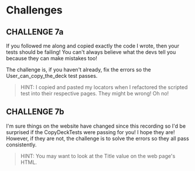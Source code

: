 # Challenges

## CHALLENGE 7a
If you followed me along and copied exactly the code I wrote, then your tests should be failing! You can't always believe what the devs tell you because they can make mistakes too!

The challenge is, if you haven't already, fix the errors so the User_can_copy_the_deck test passes.

> HINT: I copied and pasted my locators when I refactored the scripted test into their respective pages. They might be wrong! Oh no!


## CHALLENGE 7b
I'm sure things on the website have changed since this recording so I'd be surprised if the CopyDeckTests were passing for you! I hope they are! However, if they are not, the challenge is to solve the errors so they all pass consistently.

> HINT: You may want to look at the Title value on the web page's HTML.
